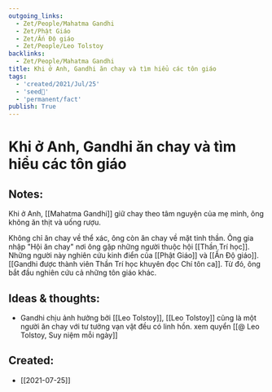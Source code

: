 ```yaml
---
outgoing_links:
  - Zet/People/Mahatma Gandhi
  - Zet/Phật Giáo
  - Zet/Ấn Độ giáo
  - Zet/People/Leo Tolstoy
backlinks:
  - Zet/People/Mahatma Gandhi
title: Khi ở Anh, Gandhi ăn chay và tìm hiểu các tôn giáo
tags:
  - 'created/2021/Jul/25'
  - 'seed🥜'
  - 'permanent/fact'
publish: True
---
```

# Khi ở Anh, Gandhi ăn chay và tìm hiểu các tôn giáo

## Notes:
Khi ở Anh, [[Mahatma Gandhi]] giữ chay theo tâm nguyện của mẹ mình, ông không ăn thịt và uống rượu. 

Không chỉ ăn chay về thể xác, ông còn ăn chay về mặt tinh thần. Ông gia nhập "Hội ăn chay" nơi ông gặp những người thuộc hội [[Thần Trí học]]. Những người này nghiên cứu kinh điển của [[Phật Giáo]] và [[Ấn Độ giáo]]. [[Gandhi được thành viên Thần Trí học khuyên đọc Chí tôn ca]]. Từ đó, ông bắt đầu nghiên cứu cả những tôn giáo khác.

## Ideas & thoughts:
- Gandhi chịu ảnh hưởng bởi [[Leo Tolstoy]], [[Leo Tolstoy]] cũng là một người ăn chay với tư tưởng vạn vật đều có linh hồn. xem quyển [[@ Leo Tolstoy, Suy niệm mỗi ngày]]


## Created:
- [[2021-07-25]]
